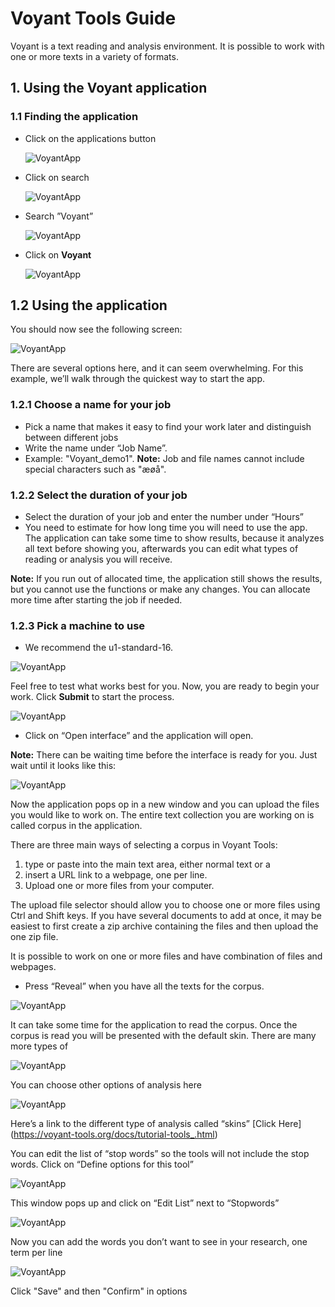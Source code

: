 # Voyant Tools Guide
Voyant is a text reading and analysis environment. It is possible to work with one or more texts in a variety of formats. 
## 1. Using the Voyant application 
### 1.1 Finding the application 

* Click on the applications button   

  ![VoyantApp](/assets/img/UCloud/Voyant/Billede1.png)

* Click on search 

  ![VoyantApp](/assets/img/UCloud/Voyant/Billede2.png) 

* Search ”Voyant” 

  ![VoyantApp](/assets/img/UCloud/Voyant/Billede3.png)

* Click on **Voyant**

   ![VoyantApp](/assets/img/UCloud/Voyant/Billede17.png)

## 1.2 Using the application

You should now see the following screen:

   ![VoyantApp](/assets/img/UCloud/Voyant/Billede4.png)

There are several options here, and it can seem overwhelming. For this example, we’ll walk through the quickest way to start the app.

### 1.2.1 Choose a name for your job

* Pick a name that makes it easy to find your work later and distinguish between different jobs
* Write the name under “Job Name”.
* Example: "Voyant_demo1".
**Note:** Job and file names cannot include special characters such as "æøå".

### 1.2.2 Select the duration of your job

* Select the duration of your job and enter the number under “Hours”
* You need to estimate for how long time you will need to use the app. The application can take some time to show results, because it analyzes all text before showing you, afterwards you can edit what types of reading or analysis you will receive.

**Note:** If you run out of allocated time, the application still shows the results, but you cannot use the functions or make any changes. You can allocate more time after starting the job if needed.

### 1.2.3 Pick a machine to use

* We recommend the u1-standard-16.

 ![VoyantApp](/assets/img/UCloud/Voyant/Billede5.png)

Feel free to test what works best for you.
Now, you are ready to begin your work. Click **Submit** to start the process.

 ![VoyantApp](/assets/img/UCloud/Voyant/Billede6.png)

* Click on “Open interface” and the application will open. 

**Note:** There can be waiting time before the interface is ready for you. Just wait until it looks like this: 

 ![VoyantApp](/assets/img/UCloud/Voyant/Billede8.png)

Now the application pops op in a new window and you can upload the files you would like to work on. The entire text collection you are working on is called corpus in the application. 

There are three main ways of selecting a corpus in Voyant Tools:

1.	type or paste into the main text area, either normal text or a
2.	insert a URL link to a webpage, one per line. 
3.	Upload one or more files from your computer. 

The upload file selector should allow you to choose one or more files using Ctrl and Shift keys. If you have several documents to add at once, it may be easiest to first create a zip archive containing the files and then upload the one zip file.

It is possible to work on one or more files and have combination of files and webpages. 

* Press “Reveal” when you have all the texts for the corpus. 

 ![VoyantApp](/assets/img/UCloud/Voyant/Billede9.png)

It can take some time for the application to read the corpus. Once the corpus is read you will be presented with the default skin. There are many more types of

 ![VoyantApp](/assets/img/UCloud/Voyant/Billede10.png)

You can choose other options of analysis here 

 ![VoyantApp](/assets/img/UCloud/Voyant/Billede16.png)

Here’s a link to the different type of analysis called “skins”  [Click Here] (https://voyant-tools.org/docs/tutorial-tools_.html)

You can edit the list of “stop words” so the tools will not include the stop words. Click on “Define options for this tool”

 ![VoyantApp](/assets/img/UCloud/Voyant/Billede12.png)

This window pops up and click on “Edit List” next to “Stopwords”

 ![VoyantApp](/assets/img/UCloud/Voyant/Billede18.png)

Now you can add the words you don’t want to see in your research, one term per line

 ![VoyantApp](/assets/img/UCloud/Voyant/Billede11.png)

Click "Save" and then "Confirm" in options
